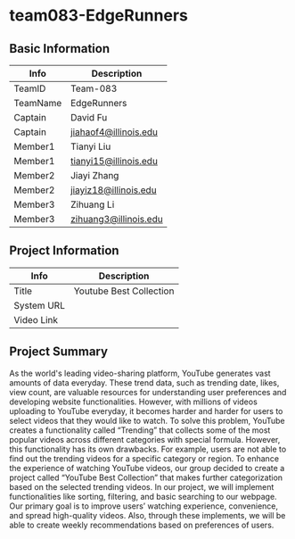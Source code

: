 # team083-EdgeRunners

## Basic Information

| Info     | Description           |
| -------- | --------------------- |
| TeamID   | Team-083              |
| TeamName | EdgeRunners           |
| Captain  | David Fu              |
| Captain  | jiahaof4@illinois.edu |
| Member1  | Tianyi Liu            |
| Member1  | tianyi15@illinois.edu |
| Member2  | Jiayi Zhang           |
| Member2  | jiayiz18@illinois.edu |
| Member3  | Zihuang Li            |
| Member3  | zihuang3@illinois.edu |

## Project Information

| Info       | Description             |
| ---------- | ----------------------- |
| Title      | Youtube Best Collection |
| System URL |                         |
| Video Link |                         |

## Project Summary
As the world's leading video-sharing platform, YouTube generates vast amounts of data everyday. These trend data, such as trending date, likes, view count, are valuable resources for understanding user preferences and developing website functionalities. However, with millions of videos uploading to YouTube everyday, it becomes harder and harder for users to select videos that they would like to watch. To solve this problem, YouTube creates a functionality called “Trending” that collects some of the most popular videos across different categories with special formula.  However, this functionality has its own drawbacks. For example, users are not able to find out the trending videos for a specific category or region. To enhance the experience of watching YouTube videos, our group decided to create a project called “YouTube Best Collection” that makes further categorization based on the selected trending videos. 
 In our project, we will implement functionalities like sorting, filtering, and basic searching to our webpage. Our primary goal is to improve users’ watching experience, convenience, and spread high-quality videos. Also, through these implements, we will be able to create weekly recommendations based on preferences of users.
